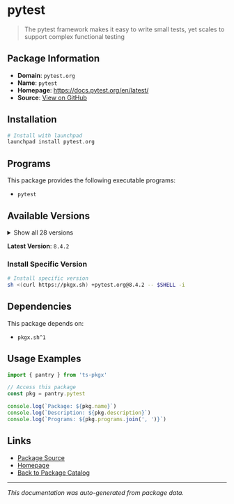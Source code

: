 # pytest

> The pytest framework makes it easy to write small tests, yet scales to support complex functional testing

## Package Information

- **Domain**: `pytest.org`
- **Name**: `pytest`
- **Homepage**: https://docs.pytest.org/en/latest/
- **Source**: [View on GitHub](https://github.com/pkgxdev/pantry/tree/main/projects/pytest.org/package.yml)

## Installation

```bash
# Install with launchpad
launchpad install pytest.org
```

## Programs

This package provides the following executable programs:

- `pytest`

## Available Versions

<details>
<summary>Show all 28 versions</summary>

- `8.4.2`, `8.4.1`, `8.4.0`, `8.3.5`, `8.3.4`
- `8.3.3`, `8.3.2`, `8.3.1`, `8.3.0`, `8.2.2`
- `8.2.1`, `8.2.0`, `8.1.2`, `8.1.1`, `8.1.0`
- `8.0.2`, `8.0.1`, `8.0.0`, `7.4.4`, `7.4.3`
- `7.4.2`, `7.4.1`, `7.4.0`, `7.3.2`, `7.3.1`
- `7.3.0`, `7.2.2`, `7.1.0`

</details>

**Latest Version**: `8.4.2`

### Install Specific Version

```bash
# Install specific version
sh <(curl https://pkgx.sh) +pytest.org@8.4.2 -- $SHELL -i
```

## Dependencies

This package depends on:

- `pkgx.sh^1`

## Usage Examples

```typescript
import { pantry } from 'ts-pkgx'

// Access this package
const pkg = pantry.pytest

console.log(`Package: ${pkg.name}`)
console.log(`Description: ${pkg.description}`)
console.log(`Programs: ${pkg.programs.join(', ')}`)
```

## Links

- [Package Source](https://github.com/pkgxdev/pantry/tree/main/projects/pytest.org/package.yml)
- [Homepage](https://docs.pytest.org/en/latest/)
- [Back to Package Catalog](../../package-catalog.md)

---

*This documentation was auto-generated from package data.*
